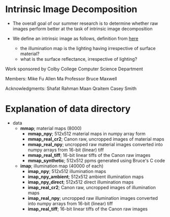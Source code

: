 # Intrinsic Image Decomposition

- The overall goal of our summer research is to determine whether raw images perform better at the task of intrinsic image decomposition

- We define an intrinsic image as follows, definition from [here](http://www-oldurls.inf.ethz.ch/personal/pomarc/courses/CompPhoto/cpv07.pdf)
    - the illumination map is the lighting having irrespective of surface material?
    - what is the surface reflectance, irrespective of lighting?

Work sponsored by Colby College Computer Science Department

Members:
Mike Fu
Allen Ma
Professor Bruce Maxwell

Acknowledgments:
Shafat Rahman
Maan Qraitem
Casey Smith



# Explanation of data directory

* data
    * **mmap**; material maps (8000)
        * **mmap_npy**; 512x512 material maps in numpy array form
        * **mmap_real_cr2**; Canon raw, uncropped images of material maps
        * **mmap_real_npy**; uncropped raw material images converted into numpy arrays from 16-bit (linear) tiff
        * **mmap_real_tiff**; 16-bit linear tiffs of the Canon raw images
        * **mmap_synthetic**; 512x512 ppms generated using Bruce's C code
    * **imap**; illumination map (40000 of each)
        * **imap_npy**; 512x512 illumination maps
        * **imap_npy_ambient**; 512x512 ambient illumination maps
        * **imap_npy_direct**; 512x512 direct illumination maps
        * **imap_real_cr2**; Canon raw, uncropped images of illumination maps
        * **imap_real_npy**; uncropped raw illumination images converted into numpy arrays from 16-bit (linear) tiff
        * **imap_real_tiff**; 16-bit linear tiffs of the Canon raw images
